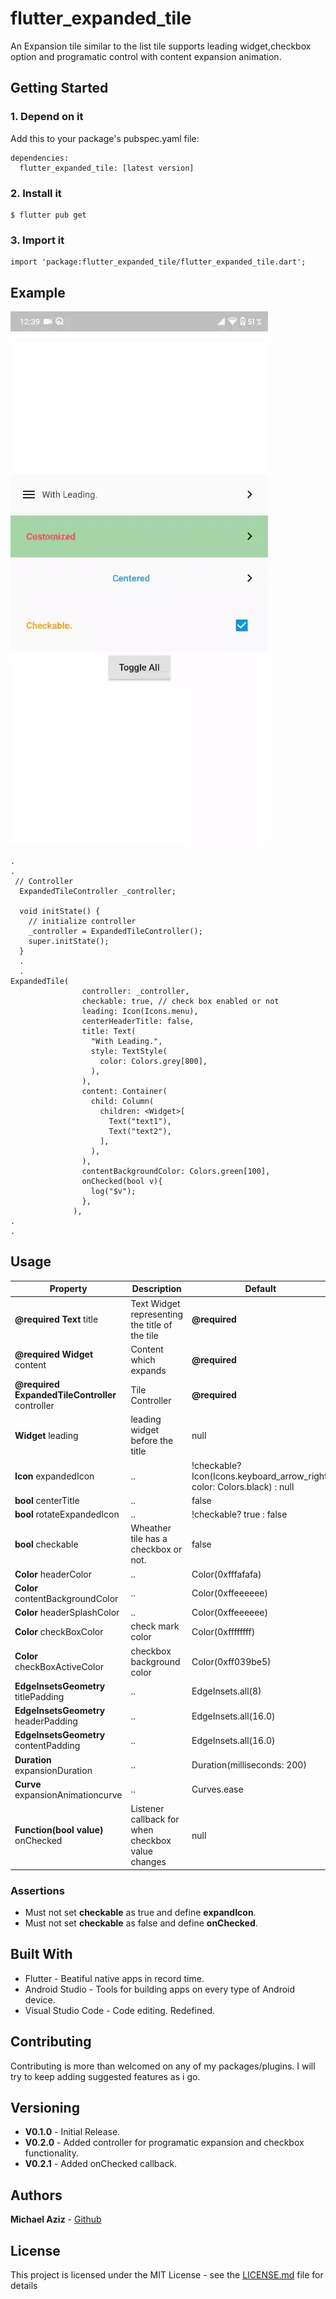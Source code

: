 # flutter_expanded_tile

An Expansion tile similar to the list tile supports leading widget,checkbox option and programatic control with content expansion animation.

## Getting Started

### 1. Depend on it

Add this to your package's pubspec.yaml file:

```
dependencies:
  flutter_expanded_tile: [latest version]
```

### 2. Install it

```
$ flutter pub get
```

### 3. Import it

```
import 'package:flutter_expanded_tile/flutter_expanded_tile.dart';
```

## Example

![](example/demo.gif)

```
.
.
 // Controller
  ExpandedTileController _controller;

  void initState() {
    // initialize controller
    _controller = ExpandedTileController();
    super.initState();
  }
  .
  .
ExpandedTile(
                controller: _controller,
                checkable: true, // check box enabled or not
                leading: Icon(Icons.menu),
                centerHeaderTitle: false,
                title: Text(
                  "With Leading.",
                  style: TextStyle(
                    color: Colors.grey[800],
                  ),
                ),
                content: Container(
                  child: Column(
                    children: <Widget>[
                      Text("text1"),
                      Text("text2"),
                    ],
                  ),
                ),
                contentBackgroundColor: Colors.green[100],
                onChecked(bool v){
                  log("$v");
                },
              ),
.
.

```

## Usage

| Property                                        | Description                                       | Default                                                                  |
| ----------------------------------------------- | ------------------------------------------------- | ------------------------------------------------------------------------ |
| **@required Text** title                        | Text Widget representing the title of the tile    | **@required**                                                            |
| **@required Widget** content                    | Content which expands                             | **@required**                                                            |
| **@required ExpandedTileController** controller | Tile Controller                                   | **@required**                                                            |
| **Widget** leading                              | leading widget before the title                   | null                                                                     |
| **Icon** expandedIcon                           | ..                                                | !checkable? Icon(Icons.keyboard_arrow_right, color: Colors.black) : null |
| **bool** centerTitle                            | ..                                                | false                                                                    |
| **bool** rotateExpandedIcon                     | ..                                                | !checkable? true : false                                                 |
| **bool** checkable                              | Wheather tile has a checkbox or not.              | false                                                                    |
| **Color** headerColor                           | ..                                                | Color(0xfffafafa)                                                        |
| **Color** contentBackgroundColor                | ..                                                | Color(0xffeeeeee)                                                        |
| **Color** headerSplashColor                     | ..                                                | Color(0xffeeeeee)                                                        |
| **Color** checkBoxColor                         | check mark color                                  | Color(0xffffffff)                                                        |
| **Color** checkBoxActiveColor                   | checkbox background color                         | Color(0xff039be5)                                                        |
| **EdgeInsetsGeometry** titlePadding             | ..                                                | EdgeInsets.all(8)                                                        |
| **EdgeInsetsGeometry** headerPadding            | ..                                                | EdgeInsets.all(16.0)                                                     |
| **EdgeInsetsGeometry** contentPadding           | ..                                                | EdgeInsets.all(16.0)                                                     |
| **Duration** expansionDuration                  | ..                                                | Duration(milliseconds: 200)                                              |
| **Curve** expansionAnimationcurve               | ..                                                | Curves.ease                                                              |
| **Function(bool value)** onChecked              | Listener callback for when checkbox value changes | null                                                                     |

### Assertions

- Must not set **checkable** as true and define **expandIcon**.
- Must not set **checkable** as false and define **onChecked**.

## Built With

- Flutter - Beatiful native apps in record time.
- Android Studio - Tools for building apps on every type of Android device.
- Visual Studio Code - Code editing. Redefined.

## Contributing

Contributing is more than welcomed on any of my packages/plugins.
I will try to keep adding suggested features as i go.

## Versioning

- **V0.1.0** - Initial Release.
- **V0.2.0** - Added controller for programatic expansion and checkbox functionality.
- **V0.2.1** - Added onChecked callback.

## Authors

**Michael Aziz** - [Github](https://github.com/micwaziz)

## License

This project is licensed under the MIT License - see the [LICENSE.md](LICENSE.md) file for details
